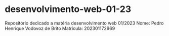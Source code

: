 # desenvolvimento-web-01-23
Repositório dedicado a matéria desenvolvimento web 01/2023 
Nome: Pedro Henrique Vodovoz de Brito 
Matrícula: 202301172969
